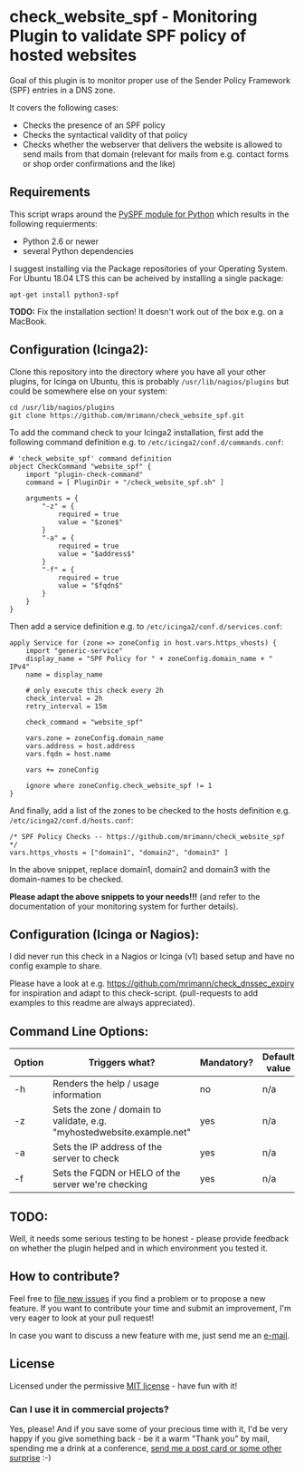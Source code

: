 # check_website_spf - Monitoring Plugin to validate SPF policy of hosted websites

Goal of this plugin is to monitor proper use of the Sender Policy Framework (SPF) entries in a DNS zone.

It covers the following cases:

- Checks the presence of an SPF policy
- Checks the syntactical validity of that policy
- Checks whether the webserver that delivers the website is allowed to send mails from that domain (relevant for mails from e.g. contact forms or shop order confirmations and the like)

## Requirements
This script wraps around the [PySPF module for Python](https://pypi.org/project/pyspf/) which results in the following requierments:
- Python 2.6 or newer
- several Python dependencies

I suggest installing via the Package repositories of your Operating System. For Ubuntu 18.04 LTS this can be acheived by installing a single package:

```apt-get install python3-spf```

**TODO:** Fix the installation section! It doesn't work out of the box e.g. on a MacBook.

## Configuration (Icinga2):

Clone this repository into the directory where you have all your other plugins, for Icinga on Ubuntu, this is probably `/usr/lib/nagios/plugins` but could be somewhere else on your system:

	cd /usr/lib/nagios/plugins
	git clone https://github.com/mrimann/check_website_spf.git

To add the command check to your Icinga2 installation, first add the following command definition e.g. to `/etc/icinga2/conf.d/commands.conf`:

	# 'check_website_spf' command definition
	object CheckCommand "website_spf" {
		import "plugin-check-command"
		command = [ PluginDir + "/check_website_spf.sh" ]
	
		arguments = {
			"-z" = {
				required = true
				value = "$zone$"
			}
			"-a" = {
				required = true
				value = "$address$"
			}
			"-f" = {
				required = true
				value = "$fqdn$"
			}
		}
	}

Then add a service definition e.g. to `/etc/icinga2/conf.d/services.conf`:

	apply Service for (zone => zoneConfig in host.vars.https_vhosts) {
		import "generic-service"
		display_name = "SPF Policy for " + zoneConfig.domain_name + " IPv4"
		name = display_name

		# only execute this check every 2h
		check_interval = 2h
		retry_interval = 15m

		check_command = "website_spf"

		vars.zone = zoneConfig.domain_name
		vars.address = host.address
		vars.fqdn = host.name

		vars += zoneConfig

		ignore where zoneConfig.check_website_spf != 1
	}

And finally, add a list of the zones to be checked to the hosts definition e.g. `/etc/icinga2/conf.d/hosts.conf`:

    /* SPF Policy Checks -- https://github.com/mrimann/check_website_spf */
    vars.https_vhosts = ["domain1", "domain2", "domain3" ]

In the above snippet, replace domain1, domain2 and domain3 with the domain-names to be checked.

**Please adapt the above snippets to your needs!!!** (and refer to the documentation of your monitoring system for further details).


## Configuration (Icinga or Nagios):

I did never run this check in a Nagios or Icinga (v1) based setup and have no config example to share.

Please have a look at e.g. https://github.com/mrimann/check_dnssec_expiry for inspiration and adapt to this check-script. (pull-requests to add examples to this readme are always appreciated).


## Command Line Options:

| Option | Triggers what? | Mandatory? | Default value |
| --- | --- | --- | --- |
| -h | Renders the help / usage information | no | n/a |
| -z | Sets the zone / domain to validate, e.g. "myhostedwebsite.example.net" | yes | n/a |
| -a | Sets the IP address of the server to check | yes | n/a |
| -f | Sets the FQDN or HELO of the server we're checking | yes | n/a |

## TODO:

Well, it needs some serious testing to be honest - please provide feedback on whether the plugin helped and in which environment you tested it.


## How to contribute?

Feel free to [file new issues](https://github.com/mrimann/check_website_spf/issues) if you find a problem or to propose a new feature. If you want to contribute your time and submit an improvement, I'm very eager to look at your pull request!

In case you want to discuss a new feature with me, just send me an [e-mail](mailto:mario@rimann.org).


## License

Licensed under the permissive [MIT license](http://opensource.org/licenses/MIT) - have fun with it!

### Can I use it in commercial projects?

Yes, please! And if you save some of your precious time with it, I'd be very happy if you give something back - be it a warm "Thank you" by mail, spending me a drink at a conference, [send me a post card or some other surprise](http://www.rimann.org/support/) :-)
